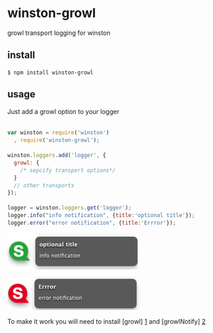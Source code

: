 winston-growl
=============

growl transport logging for winston


install
------

```
$ npm install winston-growl
```

usage
-----
Just add a growl option to your logger

```javascript

var winston = require('winston')
  , require('winston-growl');

winston.loggers.add('logger', {
  growl: {
    /* sepcify transport options*/
  }
  // other transports
});

logger = winston.loggers.get('logger');
logger.info("info notification", {title:'optional title'});
logger.error("error notification", {title:'Errror'});

```

![growl info screenshot](https://github.com/pgherveou/winston-growl/raw/gh-pages/images/info-notification.png)

![growl error screenshot](https://github.com/pgherveou/winston-growl/raw/gh-pages/images/error-notification.png)


To make it work you will need to install [growl] [1] and [growlNotify] [2]


[1]: http://growl.info/growlupdateavailable   "growl"
[2]: http://growl.info/downloads              "growlNotify"
